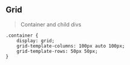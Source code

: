 ## Grid 

> Container and child divs
>

```
.container {
    display: grid;
    grid-template-columns: 100px auto 100px;
    grid-template-rows: 50px 50px;
}
```
